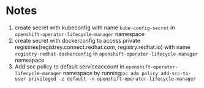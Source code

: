 # Notes

1. create secret with kubeconfig with name `kube-config-secret` in `openshift-operator-lifecycle-manager` namespace
2. create secret with dockerconfig to access private registries(registrey.connect.redhat.com, registry.redhat.io) with name `registry-redhat-dockerconfig` in `openshift-operator-lifecycle-manager` namespace
3. Add scc policy to default serviceaccount in `openshift-operator-lifecycle-manager` namespace by running:`oc adm policy add-scc-to-user privileged -z default -n openshift-operator-lifecycle-manager`